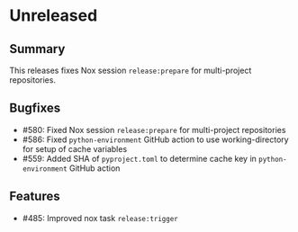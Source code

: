 # Unreleased

## Summary

This releases fixes Nox session `release:prepare` for multi-project repositories.

## Bugfixes

* #580: Fixed Nox session `release:prepare` for multi-project repositories
* #586: Fixed `python-environment` GitHub action to use working-directory for setup of cache variables
* #559: Added SHA of `pyproject.toml` to determine cache key in `python-environment` GitHub action

## Features

* #485: Improved nox task `release:trigger`
